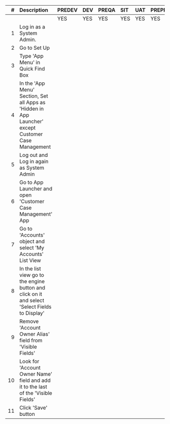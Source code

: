 | # | Description | PREDEV | DEV | PREQA | SIT | UAT | PREPROD | PRODUCTION |   
|---:|:---|:---|:---|:---|:---|:---|:---|:---|  
|	|	|YES|YES|YES|YES|YES|YES|YES| 
|1|Log in as a System Admin.| | | | | | | |
|2| Go to Set Up| | | | | | | |
|3| Type 'App Menu' in Quick Find Box| | | | | | | |
|4| In the 'App Menu' Section, Set all Apps as 'Hidden in App Launcher' except Customer Case Management| | | | | | | |
|5| Log out and Log in again as System Admin| | | | | | | |
|6| Go to App Launcher and open 'Customer Case Management' App| | | | | | | |
|7| Go to 'Accounts' object and select 'My Accounts' List View| | | | | | | |
|8| In the list view go to the engine button and click on it and select 'Select Fields to Display'| | | | | | | |
|9| Remove 'Account Owner Alias' field from 'Visible Fields'| | | | | | | |
|10| Look for 'Account Owner Name' field and add it to the last of the 'Visible Fields'| | | | | | | |
|11| Click 'Save' button| | | | | | | |
